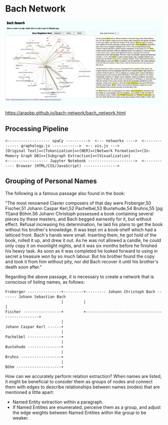 # Bach Network

<img src="docs/bach_network.jpg" width=800>

https://araobp.github.io/bach-network/bach_network.html

## Processing Pipeline

```
<------------------- spaCy ---------->  <--- networkx ---->  <-------------- graphology.js ------------>  <-- vis.js --->
[Original Text]=>[Tokenization]=>[NER]=>[Network Formation]=>[In-Memory Graph DB]=>[Subgraph Extraction]=>[Visualization]
<------------------ Jupyter Notebook --------------------->  <------------ Browser (HTML/CSS/JavaScript) --------------->
```

## Grouping of Personal Names

The following is a famous passage also found in the book:

"The most renowned Clavier composers of that day were Froberger,50 Fischer,51 Johann Caspar Kerl,52 Pachelbel,53 Buxtehude,54 Bruhns,55 [pg 11]and Böhm.56 Johann Christoph possessed a book containing several pieces by these masters, and Bach begged earnestly for it, but without effect. Refusal increasing his determination, he laid his plans to get the book without his brother's knowledge. It was kept on a book-shelf which had a latticed front. Bach's hands were small. Inserting them, he got hold of the book, rolled it up, and drew it out. As he was not allowed a candle, he could only copy it on moonlight nights, and it was six months before he finished his heavy task. As soon as it was completed he looked forward to using in secret a treasure won by so much labour. But his brother found the copy and took it from him without pity, nor did Bach recover it until his brother's death soon after."

Regarding the above passage, it is necessary to create a network that is conscious of listing names, as follows:

```
Froberger ---------------+---------+--------- Johann Christoph Bach ------- Johann Sebastian Bach
                         |         |                                                 |
Fischer -----------------+         +-------------------------------------------------+
                         |
Johann Caspar Kerl ------+
                         |
Pachelbel ---------------+
                         |
Buxtehude ---------------+
                         |
Bruhns ------------------+
                         |
Böhm --------------------+
```


How can we accurately perform relation extraction? When names are listed, it might be beneficial to consider them as groups of nodes and connect them with edges to describe relationships between names (nodes) that are mentioned a little apart:

- Named Entity extraction within a paragraph.
- If Named Entities are enumerated, perceive them as a group, and adjust the edge weights between Named Entities within the group to be weaker.
